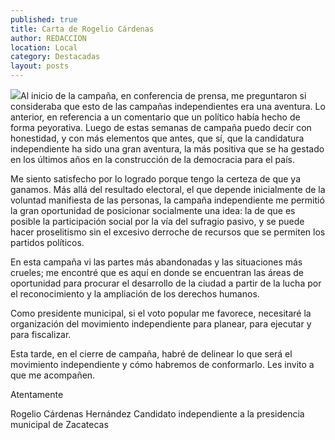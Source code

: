 ```yaml
---
published: true
title: Carta de Rogelio Cárdenas
author: REDACCION
location: Local
category: Destacadas
layout: posts
---
```


![](http://i.imgur.com/mGVkymSm.jpg)Al inicio de la campaña, en conferencia de prensa, me preguntaron si consideraba que esto de las campañas independientes era una aventura. Lo anterior, en referencia a un comentario que un político había hecho de forma peyorativa. Luego de estas semanas de campaña puedo decir con honestidad, y con más elementos que antes, que sí, que la candidatura independiente ha sido una gran aventura, la más positiva que se ha gestado en los últimos años en la construcción de la democracia para el país.

Me siento satisfecho por lo logrado porque tengo la certeza de que ya ganamos. Más allá del resultado electoral, el que depende inicialmente de la voluntad manifiesta de las personas, la campaña independiente me permitió la gran oportunidad de posicionar socialmente una idea: la de que es posible la participación social por la vía del sufragio pasivo, y se puede hacer proselitismo sin el excesivo derroche de recursos que se permiten los partidos políticos.

En esta campaña vi las partes más abandonadas y las situaciones más crueles; me encontré que es aquí en donde se encuentran las áreas de oportunidad para procurar el desarrollo de la ciudad a partir de la lucha por el reconocimiento y la ampliación de los derechos humanos. 

Como presidente municipal, si el voto popular me favorece, necesitaré la organización del movimiento independiente para planear, para ejecutar y para fiscalizar. 

Esta tarde, en el cierre de campaña, habré de delinear lo que será el movimiento independiente y cómo habremos de conformarlo. Les invito a que me acompañen.


Atentamente

Rogelio Cárdenas Hernández
Candidato independiente a la presidencia municipal de Zacatecas
